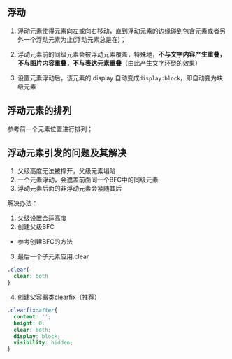 ## 浮动
1. 浮动元素使得元素向左或向右移动，直到浮动元素的边缘碰到包含元素或者另外一个浮动元素为止(浮动元素总是在)；
2. 浮动元素前的同级元素会被浮动元素覆盖，特殊地，**不与文字内容产生重叠，不与图片内容重叠，不与表达元素重叠**（由此产生文字环绕的效果）

3. 设置元素浮动后，该元素的 display 自动变成`display:block`，即自动变为块级元素

## 浮动元素的排列
参考前一个元素位置进行排列；


## 浮动元素引发的问题及其解决
1. 父级高度无法被撑开，父级元素塌陷
2. 一个元素浮动，会遮盖前面同一个BFC中的同级元素
3. 浮动元素后面的非浮动元素会紧随其后

解决办法：
1. 父级设置合适高度
2. 创建父级BFC
  - 参考创建BFC的方法

3. 最后一个子元素应用.clear
  ```css
  .clear{
    clear: both
  }
  ```

4. 创建父容器类clearfix（推荐）
  ```css
  .clearfix:after{
    content: '';
    height: 0;
    clear: both;
    display: block;
    visibility: hidden;
  }
  ```

